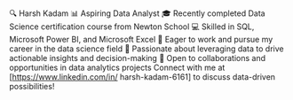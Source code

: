 🔍 Harsh Kadam
📊 Aspiring Data Analyst
🎓 Recently completed Data Science certification course from Newton School
💻 Skilled in SQL, Microsoft Power BI, and Microsoft Excel
🚀 Eager to work and pursue my career in the data science field
🌟 Passionate about leveraging data to drive actionable insights and decision-making
💼 Open to collaborations and opportunities in data analytics projects
Connect with me at [https://www.linkedin.com/in/ harsh-kadam-6161] to discuss data-driven possibilities!





